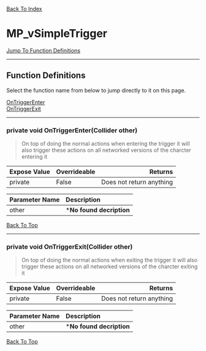 [Back To Index](../../index.md)

# MP_vSimpleTrigger

[Jump To Function Definitions](#functions-definitions)<br/>

--------------------------------------------------------
## Function Definitions<a name="functions-definitions"></a>

Select the function name from below to jump directly to it on this page.

[OnTriggerEnter](#OnTriggerEnter)<br>
[OnTriggerExit](#OnTriggerExit)<br>

------------------
### private void OnTriggerEnter(Collider other)<a name="OnTriggerEnter"></a>

>   On top of doing the normal actions when entering the trigger it will also trigger these actions on all networked versions of the charcter entering it 

| Expose Value | Overrideable | Returns |
|:---|:---|---:|
|private|False|Does not return anything|

| Parameter Name | Description |
|:---|:---|
|other|***No found decription**|

[Back To Top](#)

------------------
### private void OnTriggerExit(Collider other)<a name="OnTriggerExit"></a>

>   On top of doing the normal actions when exiting the trigger it will also trigger these actions on all networked versions of the charcter exiting it 

| Expose Value | Overrideable | Returns |
|:---|:---|---:|
|private|False|Does not return anything|

| Parameter Name | Description |
|:---|:---|
|other|***No found decription**|

[Back To Top](#)

